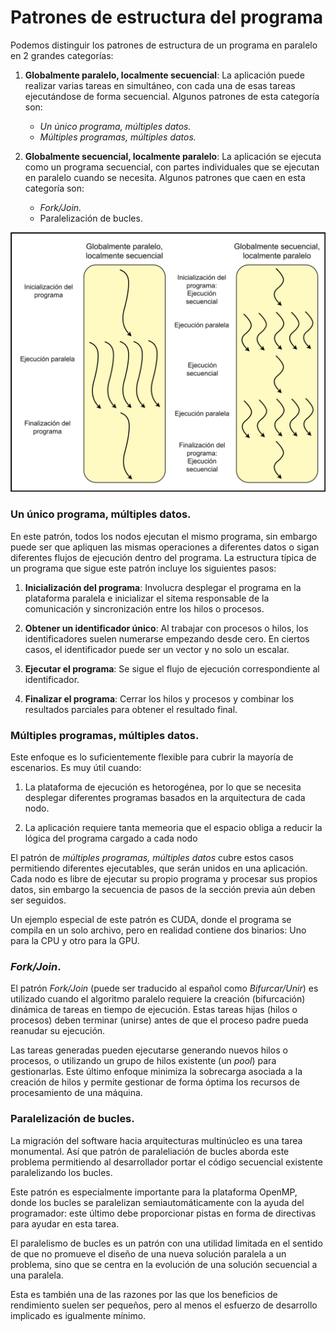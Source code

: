 # Patrones de estructura del programa

Podemos distinguir los patrones de estructura de un programa en paralelo en 2 grandes categorías:

1. **Globalmente paralelo, localmente secuencial**: La aplicación puede realizar varias tareas en simultáneo, con cada una de esas tareas ejecutándose de forma secuencial. Algunos patrones de esta categoría son:

    - *Un único programa, múltiples datos.*
    - *Múltiples programas, múltiples datos.*

2. **Globalmente secuencial, localmente paralelo**: La aplicación se ejecuta como un programa secuencial, con partes individuales que se ejecutan en paralelo cuando se necesita. Algunos patrones que caen en esta categoría son:
    
    - *Fork/Join.*
    - Paralelización de bucles.

![](./images/patrones_estructura.drawio.svg)

### Un único programa, múltiples datos.

En este patrón, todos los nodos ejecutan el mismo programa, sin embargo puede ser que apliquen las mismas operaciones a diferentes datos o sigan diferentes flujos de ejecución dentro del programa. La estructura típica de un programa que sigue este patrón incluye los siguientes pasos:

1. **Inicialización del programa**: Involucra desplegar el programa en la plataforma paralela e inicializar el sitema responsable de la comunicación y sincronización entre los hilos o procesos.

2. **Obtener un identificador único**: Al trabajar con procesos o hilos, los identificadores suelen numerarse empezando desde cero. En ciertos casos, el identificador puede ser un vector y no solo un escalar.

3. **Ejecutar el programa**: Se sigue el flujo de ejecución correspondiente al identificador.

4. **Finalizar el programa**: Cerrar los hilos y procesos y combinar los resultados parciales para obtener el resultado final.


### Múltiples programas, múltiples datos.

Este enfoque es lo suficientemente flexible para cubrir la mayoría de escenarios. Es muy útil cuando:

1. La plataforma de ejecución es hetorogénea, por lo que se necesita desplegar diferentes programas basados en la arquitectura de cada nodo.

2. La aplicación requiere tanta memeoria que el espacio obliga a reducir la lógica del programa cargado a cada nodo

El patrón de *múltiples programas, múltiples datos* cubre estos casos permitiendo diferentes ejecutables, que serán unidos en una aplicación. Cada nodo es libre de ejecutar su propio programa y procesar sus propios datos, sin embargo la secuencia de pasos de la sección previa aún deben ser seguidos.

Un ejemplo especial de este patrón es CUDA, donde el programa se compila en un solo archivo, pero en realidad contiene dos binarios: Uno para la CPU y otro para la GPU.

### *Fork/Join*.

El patrón *Fork/Join* (puede ser traducido al español como *Bifurcar/Unir*) es utilizado cuando el algoritmo paralelo requiere la creación (bifurcación) dinámica de tareas en tiempo de ejecución. Estas tareas hijas (hilos o procesos)  deben terminar (unirse) antes de que el proceso padre pueda reanudar su ejecución.

Las tareas generadas pueden ejecutarse generando nuevos hilos o procesos, o utilizando un grupo de hilos existente (un *pool*) para gestionarlas. Este último enfoque minimiza la sobrecarga asociada a la creación de hilos y permite gestionar de forma óptima los recursos de procesamiento de una máquina.

### Paralelización de bucles.

La migración del software hacia arquitecturas multinúcleo es una tarea monumental. Así que patrón de paraleliación de bucles aborda este problema permitiendo al desarrollador portar el código secuencial existente paralelizando los bucles.

Este patrón es especialmente importante para la plataforma OpenMP, donde los bucles se paralelizan semiautomáticamente con la ayuda del programador: este último debe proporcionar pistas en forma de directivas para ayudar en esta tarea.

El paralelismo de bucles es un patrón con una utilidad limitada en el sentido de que no promueve el diseño de una nueva solución paralela a un problema, sino que se centra en la evolución de una solución secuencial a una paralela.

Esta es también una de las razones por las que los beneficios de rendimiento suelen ser pequeños, pero al menos el esfuerzo de desarrollo implicado es igualmente mínimo.
